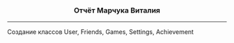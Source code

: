 ### <center>Отчёт Марчука Виталия</center>
___
Создание классов User, Friends, Games, Settings, Achievement








